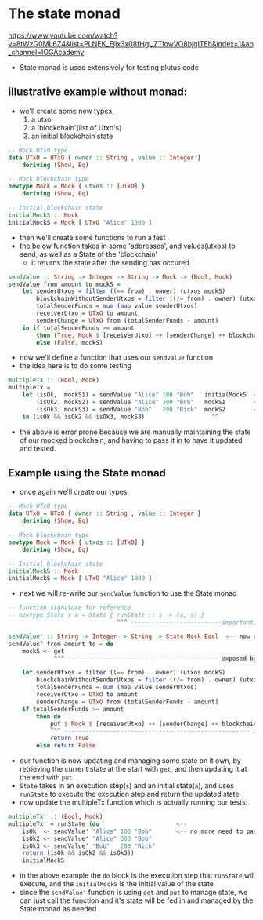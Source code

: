 # The state monad
https://www.youtube.com/watch?v=8tWzG0ML6Z4&list=PLNEK_Ejlx3x08fHgl_ZTlowVO8bjqITEh&index=1&ab_channel=IOGAcademy

- State monad is used extensively for testing plutus code

## illustrative example without monad:

- we'll create some new types, 
    1. a utxo 
    2. a 'blockchain'(list of Utxo's)
    3. an initial blockchain state

```haskell
-- Mock UTxO type
data UTxO = UTxO { owner :: String , value :: Integer }
    deriving (Show, Eq)

-- Mock blockchain type
newtype Mock = Mock { utxos :: [UTxO] }
    deriving (Show, Eq)

-- Initial blockchain state
initialMockS :: Mock
initialMockS = Mock [ UTxO "Alice" 1000 ]
```
- then we'll create some functions to run a test 
- the below function takes in some 'addresses', and values(utxos) to send, as well as a State of the 'blockchain'
    - it returns the state after the sending has occured

```haskell
sendValue :: String -> Integer -> String -> Mock -> (Bool, Mock)
sendValue from amount to mockS =
    let senderUtxos = filter ((== from) . owner) (utxos mockS)
        blockchainWithoutSenderUtxos = filter ((/= from) . owner) (utxos mockS)
        totalSenderFunds = sum (map value senderUtxos)
        receiverUtxo = UTxO to amount
        senderChange = UTxO from (totalSenderFunds - amount)
    in if totalSenderFunds >= amount
        then (True, Mock $ [receiverUtxo] ++ [senderChange] ++ blockchainWithoutSenderUtxos)
        else (False, mockS)
```

- now we'll define a function that uses our `sendvalue` function
- the idea here is to do some testing
```haskell
multipleTx :: (Bool, Mock)
multipleTx =
    let (isOk,  mockS1) = sendValue "Alice" 100 "Bob"   initialMockS  <-- we are having to pass in the state to each call
        (isOk2, mockS2) = sendValue "Alice" 300 "Bob"   mockS1        <-- here
        (isOk3, mockS3) = sendValue "Bob"   200 "Rick"  mockS2        <-- and here 
    in (isOk && isOk2 && isOk3, mockS3)                   ^^
```
- the above is error prone because we are manually maintaining the state of our mocked blockchain, and having to pass it in to have it updated and tested.

## Example using the State monad

- once again we'll create our types:
```haskell
-- Mock UTxO type
data UTxO = UTxO { owner :: String , value :: Integer }
    deriving (Show, Eq)

-- Mock blockchain type
newtype Mock = Mock { utxos :: [UTxO] }
    deriving (Show, Eq)

-- Initial blockchain state
initialMockS :: Mock
initialMockS = Mock [ UTxO "Alice" 1000 ]
```
- next we will re-write our `sendValue` function to use the State monad
```haskell
-- function signature for reference
-- newtype State s a = State { runState :: s -> (a, s) }
                               ^^^ --------------------------important, exposes get, put, state

sendValue' :: String -> Integer -> String -> State Mock Bool  <-- now returns a State type
sendValue' from amount to = do
    mockS <- get                 
             ^^^-------------------------------------------- exposed by runstate, gets current state value

    let senderUtxos = filter ((== from) . owner) (utxos mockS)
        blockchainWithoutSenderUtxos = filter ((/= from) . owner) (utxos mockS)
        totalSenderFunds = sum (map value senderUtxos)
        receiverUtxo = UTxO to amount
        senderChange = UTxO from (totalSenderFunds - amount)
    if totalSenderFunds >= amount
        then do
            put $ Mock $ [receiverUtxo] ++ [senderChange] ++ blockchainWithoutSenderUtxos
            ^^^ ----------------------------------------------------- also exposed by runState, updates current State
            return True
        else return False
```
- our function is now updating and managing some state on it own, by retrieving the current state at the start with `get`, and then updating it at the end with `put`
- `State` takes in an execution step(`s`) and an initial state(`a`), and uses `runState` to execute the execution step and return the updated state
- now update the multipleTx function which is actually running our tests:
```haskell
multipleTx' :: (Bool, Mock)
multipleTx' = runState (do                      <-- 
    isOk  <- sendValue' "Alice" 100 "Bob"       <-- no more need to pass in state manually
    isOk2 <- sendValue' "Alice" 300 "Bob"
    isOk3 <- sendValue' "Bob"   200 "Rick"
    return (isOk && isOk2 && isOk3))
    initialMockS

```
- in the above example the `do` block is the execution step that `runState` will execute, and the `initialMockS` is the initial value of the state
- since the `sendValue'` function is using `get` and `put` to manage state, we can just call the function and it's state will be fed in and managed by the State monad as needed